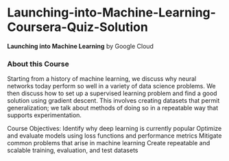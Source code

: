 # Launching-into-Machine-Learning-Coursera-Quiz-Solution
**Launching into Machine Learning**
by Google Cloud

### About this Course
Starting from a history of machine learning, we discuss why neural networks today perform so well in a variety of data science problems. We then discuss how to set up a supervised learning problem and find a good solution using gradient descent. This involves creating datasets that permit generalization; we talk about methods of doing so in a repeatable way that supports experimentation.

Course Objectives:
Identify why deep learning is currently popular
Optimize and evaluate models using loss functions and performance metrics
Mitigate common problems that arise in machine learning
Create repeatable and scalable training, evaluation, and test datasets
